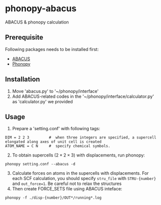 # phonopy-abacus
ABACUS &amp; phonopy calculation

## Prerequisite
Following packages needs to be installed first:
- [ABACUS](https://github.com/abacusmodeling/abacus-develop/releases)
- [Phonopy](https://phonopy.github.io/phonopy/index.html)

## Installation
1. Move 'abacus.py' to '~/phonopy/interface'
2. Add ABACUS-related codes in the '~/phonopy/interface/calculator.py' as 'calculator.py' we provided

## Usage
1. Prepare a 'setting.conf' with following tags:
```
DIM = 2 2 3         #  when three integers are specified, a supercell elongated along axes of unit cell is created
ATOM_NAME = C N     #  specify chemical symbols.
```
2. To obtain supercells ($2\times 2\times 3$) with displacements, run phonopy:
```
phonopy setting.conf --abacus -d
```
3. Calculate forces on atoms in the supercells with displacements. For each SCF calculation, you should specify `stru_file` with `STRU-{number}` and `out_force=1`. Be careful not to relax the structures
4. Then create FORCE_SETS file using ABACUS inteface:
```
phonopy -f ./disp-{number}/OUT*/running*.log
```
